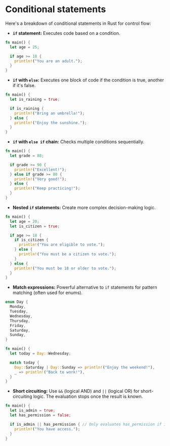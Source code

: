 # Conditional statements

Here's a breakdown of conditional statements in Rust for control flow:


- **`if` statement:**
Executes code based on a condition.

```rust
fn main() {
  let age = 25;

  if age >= 18 {
    println!("You are an adult.");
  }
}
```


- **`if` with `else`:**
Executes one block of code if the condition is true, another if it's false.

```rust
fn main() {
  let is_raining = true;

  if is_raining {
    println!("Bring an umbrella!");
  } else {
    println!("Enjoy the sunshine.");
  }
}
```


- **`if` with `else if` chain:**
Checks multiple conditions sequentially.

```rust
fn main() {
  let grade = 88;

  if grade >= 90 {
    println!("Excellent!");
  } else if grade >= 80 {
    println!("Very good!");
  } else {
    println!("Keep practicing!");
  }
}
```


- **Nested `if` statements:**
Create more complex decision-making logic.

```rust
fn main() {
  let age = 20;
  let is_citizen = true;

  if age >= 18 {
    if is_citizen {
      println!("You are eligible to vote.");
    } else {
      println!("You must be a citizen to vote.");
    }
  } else {
    println!("You must be 18 or older to vote.");
  }
}
```

- **Match expressions:**
Powerful alternative to `if` statements for pattern matching (often used for enums).

```rust
enum Day {
  Monday,
  Tuesday,
  Wednesday,
  Thursday,
  Friday,
  Saturday,
  Sunday,
}

fn main() {
  let today = Day::Wednesday;

  match today {
    Day::Saturday | Day::Sunday => println!("Enjoy the weekend!"),
    _ => println!("Back to work!"),
  }
}
```


- **Short circuiting:**
Use `&&` (logical AND) and `||` (logical OR) for short-circuiting logic. The evaluation stops once the result is known.

```rust
fn main() {
  let is_admin = true;
  let has_permission = false;

  if is_admin || has_permission { // Only evaluates has_permission if is_admin is false
    println!("You have access.");
  }
}
```
